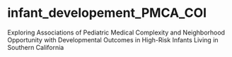 # infant_developement_PMCA_COI
Exploring Associations of Pediatric Medical Complexity and Neighborhood Opportunity with Developmental Outcomes in High-Risk Infants Living in Southern California
